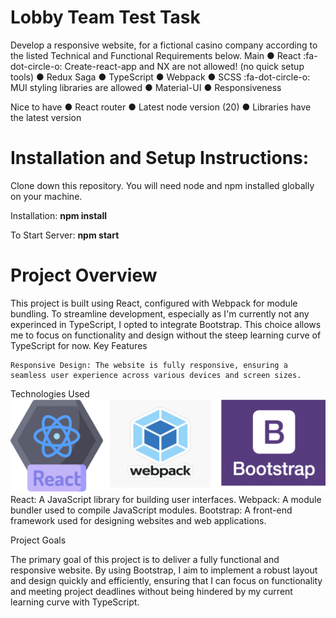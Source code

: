 # Lobby Team Test Task

Develop a responsive website, for a fictional casino company according to the listed Technical and Functional Requirements below.
Main
● React
:fa-dot-circle-o: Create-react-app and NX are not allowed! (no quick setup tools)
● Redux Saga
● TypeScript
● Webpack
● SCSS
:fa-dot-circle-o: MUI styling libraries are allowed
● Material-UI
● Responsiveness

Nice to have
● React router
● Latest node version (20)
● Libraries have the latest version

# Installation and Setup Instructions:

Clone down this repository. You will need node and npm installed globally on your machine.

Installation:
**npm install**

To Start Server:
**npm start**

# Project Overview

This project is built using React, configured with Webpack for module bundling. To streamline development, especially as I'm currently not any experinced in TypeScript, I opted to integrate Bootstrap. This choice allows me to focus on functionality and design without the steep learning curve of TypeScript for now.
Key Features

    Responsive Design: The website is fully responsive, ensuring a seamless user experience across various devices and screen sizes.

Technologies Used
![Alt text](public/assets/img/bitmap.png)
React: A JavaScript library for building user interfaces.
Webpack: A module bundler used to compile JavaScript modules.
Bootstrap: A front-end framework used for designing websites and web applications.

Project Goals

The primary goal of this project is to deliver a fully functional and responsive website. By using Bootstrap, I aim to implement a robust layout and design quickly and efficiently, ensuring that I can focus on functionality and meeting project deadlines without being hindered by my current learning curve with TypeScript.

